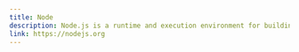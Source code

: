 ```yaml
---
title: Node
description: Node.js is a runtime and execution environment for building JavaScript apps on the server. 
link: https://nodejs.org
---
```

